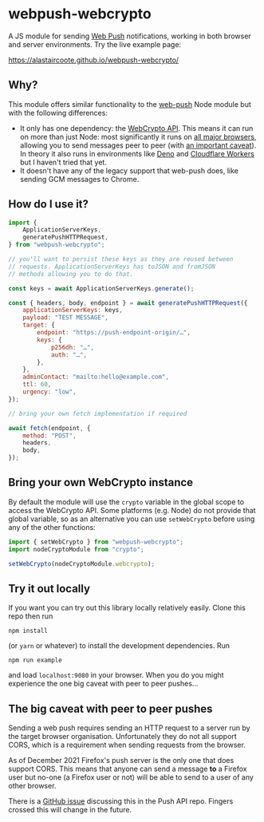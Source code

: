# webpush-webcrypto

A JS module for sending [Web Push](https://developer.mozilla.org/en-US/docs/Web/API/Push_API) notifications, working in both browser and server environments. Try the live example page:

https://alastaircoote.github.io/webpush-webcrypto/

## Why?

This module offers similar functionality to the [web-push](https://www.npmjs.com/package/web-push) Node module but with the following differences:

- It only has one dependency: the [WebCrypto API](https://developer.mozilla.org/en-US/docs/Web/API/Web_Crypto_API). This means it can run on more than just Node: most significantly it runs on [all major browsers](https://caniuse.com/cryptography), allowing you to send messages peer to peer (with [an important caveat](#the-big-caveat-with-peer-to-peer-pushes)). In theory it also runs in environments like [Deno](https://doc.deno.land/deno/stable/~/crypto) and [Cloudflare Workers](https://developers.cloudflare.com/workers/runtime-apis/web-crypto) but I haven't tried that yet.
- It doesn't have any of the legacy support that web-push does, like sending GCM messages to Chrome.

## How do I use it?

```js
import {
	ApplicationServerKeys,
	generatePushHTTPRequest,
} from "webpush-webcrypto";

// you'll want to persist these keys as they are reused between
// requests. ApplicationServerKeys has toJSON and fromJSON
// methods allowing you to do that.

const keys = await ApplicationServerKeys.generate();

const { headers, body, endpoint } = await generatePushHTTPRequest({
	applicationServerKeys: keys,
	payload: "TEST MESSAGE",
	target: {
		endpoint: "https://push-endpoint-origin/…",
		keys: {
			p256dh: "…",
			auth: "…",
		},
	},
	adminContact: "mailto:hello@example.com",
	ttl: 60,
	urgency: "low",
});

// bring your own fetch implementation if required

await fetch(endpoint, {
	method: "POST",
	headers,
	body,
});
```

## Bring your own WebCrypto instance

By default the module will use the `crypto` variable in the global scope to access the WebCrypto API. Some platforms (e.g. Node) do not provide that global variable, so as an alternative you can use `setWebCrypto` before using any of the other functions:

```js
import { setWebCrypto } from "webpush-webcrypto";
import nodeCryptoModule from "crypto";

setWebCrypto(nodeCryptoModule.webcrypto);
```

## Try it out locally

If you want you can try out this library locally relatively easily. Clone this repo then run

    npm install

(or `yarn` or whatever) to install the development dependencies. Run

    npm run example

and load `localhost:9080` in your browser. When you do you might experience the one big caveat with peer to peer pushes...

## The big caveat with peer to peer pushes

Sending a web push requires sending an HTTP request to a server run by the target browser organisation. Unfortunately they do not all support CORS, which is a requirement when sending requests from the browser.

As of December 2021 Firefox's push server is the only one that does support CORS. This means that anyone can send a message **to** a Firefox user but no-one (a Firefox user or not) will be able to send to a user of any other browser.

There is a [GitHub issue](https://github.com/w3c/push-api/issues/303) discussing this in the Push API repo. Fingers crossed this will change in the future.
